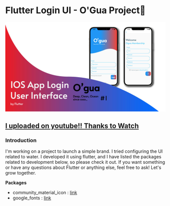 # Flutter Login UI - O'Gua Project🌊

![Introduction](/Introduce.jpg)

## [I uploaded on youtube!! Thanks to Watch](https://www.youtube.com/watch?v=AkIeMQljAX0&t=7s&ab_channel=Lomio)

### Introduction
I'm working on a project to launch a simple brand. I tried configuring the UI related to water. I developed it using flutter, and I have listed the packages related to development below, so please check it out. If you want something or have any questions about Flutter or anything else, feel free to ask! Let's grow together.

**Packages**
- community_material_icon : [link](https://pub.dev/packages/community_material_icon)
- google_fonts : [link](https://pub.dev/packages/google_fonts)
